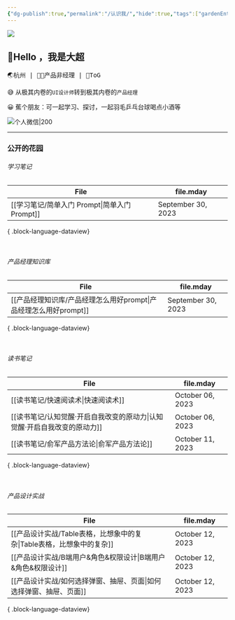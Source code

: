 ```yaml
---
{"dg-publish":true,"permalink":"/认识我/","hide":true,"tags":["gardenEntry"],"created":"2023-08-21T23:16:23.000+08:00","updated":"2023-10-12T09:14:14.211+08:00"}
---
```


![](https://s2.loli.net/2023/08/26/sOjVklCpUMTu17v.png)
## 👋Hello ，我是大超

<kbd>🌏杭州   |  👨‍💻产品非经理  | 🤵ToG</kbd>


😅 从极其内卷的`UI设计师`转到极其内卷的`产品经理`

😀 蕉个朋友：可一起学习、探讨，一起羽毛乒乓台球喝点小酒等

![个人微信|200](https://s2.loli.net/2023/08/23/L6nKkcS5ImzMXOE.png)

---

### 公开的花园

###### 学习笔记
| File                                 | file.mday          |
| ------------------------------------ | ------------------ |
| [[学习笔记/简单入门 Prompt\|简单入门 Prompt]] | September 30, 2023 |

{ .block-language-dataview}

<br>

###### 产品经理知识库
| File                                          | file.mday          |
| --------------------------------------------- | ------------------ |
| [[产品经理知识库/产品经理怎么用好prompt\|产品经理怎么用好prompt]] | September 30, 2023 |

{ .block-language-dataview}

<br>

###### 读书笔记
| File                                         | file.mday        |
| -------------------------------------------- | ---------------- |
| [[读书笔记/快速阅读术\|快速阅读术]]                     | October 06, 2023 |
| [[读书笔记/认知觉醒·开启自我改变的原动力\|认知觉醒·开启自我改变的原动力]] | October 06, 2023 |
| [[读书笔记/俞军产品方法论\|俞军产品方法论]]                 | October 11, 2023 |

{ .block-language-dataview}

<br>

###### 产品设计实战
| File                                           | file.mday        |
| ---------------------------------------------- | ---------------- |
| [[产品设计实战/Table表格，比想象中的复杂\|Table表格，比想象中的复杂]] | October 12, 2023 |
| [[产品设计实战/B端用户&角色&权限设计\|B端用户&角色&权限设计]]       | October 12, 2023 |
| [[产品设计实战/如何选择弹窗、抽屉、页面\|如何选择弹窗、抽屉、页面]]       | October 12, 2023 |

{ .block-language-dataview}